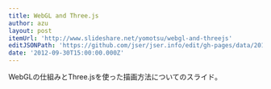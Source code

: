 ```yaml
---
title: WebGL and Three.js
author: azu
layout: post
itemUrl: 'http://www.slideshare.net/yomotsu/webgl-and-threejs'
editJSONPath: 'https://github.com/jser/jser.info/edit/gh-pages/data/2012/09/index.json'
date: '2012-09-30T15:00:00.000Z'
---
```

WebGLの仕組みとThree.jsを使った描画方法についてのスライド。


